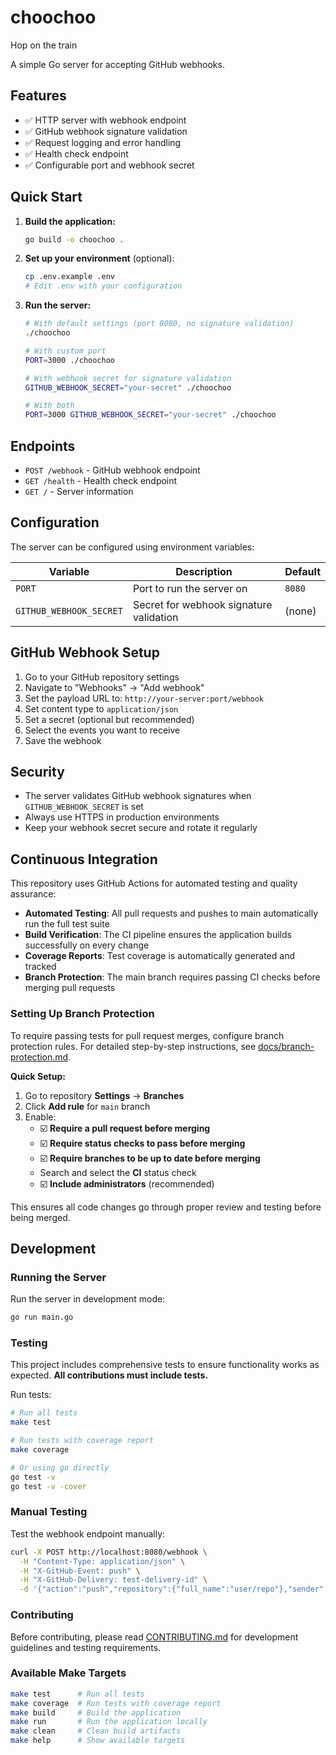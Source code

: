 # choochoo
Hop on the train

A simple Go server for accepting GitHub webhooks.

## Features

- ✅ HTTP server with webhook endpoint
- ✅ GitHub webhook signature validation
- ✅ Request logging and error handling
- ✅ Health check endpoint
- ✅ Configurable port and webhook secret

## Quick Start

1. **Build the application:**
   ```bash
   go build -o choochoo .
   ```

2. **Set up your environment** (optional):
   ```bash
   cp .env.example .env
   # Edit .env with your configuration
   ```

3. **Run the server:**
   ```bash
   # With default settings (port 8080, no signature validation)
   ./choochoo
   
   # With custom port
   PORT=3000 ./choochoo
   
   # With webhook secret for signature validation
   GITHUB_WEBHOOK_SECRET="your-secret" ./choochoo
   
   # With both
   PORT=3000 GITHUB_WEBHOOK_SECRET="your-secret" ./choochoo
   ```

## Endpoints

- `POST /webhook` - GitHub webhook endpoint
- `GET /health` - Health check endpoint
- `GET /` - Server information

## Configuration

The server can be configured using environment variables:

| Variable | Description | Default |
|----------|-------------|---------|
| `PORT` | Port to run the server on | `8080` |
| `GITHUB_WEBHOOK_SECRET` | Secret for webhook signature validation | (none) |

## GitHub Webhook Setup

1. Go to your GitHub repository settings
2. Navigate to "Webhooks" → "Add webhook"
3. Set the payload URL to: `http://your-server:port/webhook`
4. Set content type to `application/json`
5. Set a secret (optional but recommended)
6. Select the events you want to receive
7. Save the webhook

## Security

- The server validates GitHub webhook signatures when `GITHUB_WEBHOOK_SECRET` is set
- Always use HTTPS in production environments
- Keep your webhook secret secure and rotate it regularly

## Continuous Integration

This repository uses GitHub Actions for automated testing and quality assurance:

- **Automated Testing**: All pull requests and pushes to main automatically run the full test suite
- **Build Verification**: The CI pipeline ensures the application builds successfully on every change
- **Coverage Reports**: Test coverage is automatically generated and tracked
- **Branch Protection**: The main branch requires passing CI checks before merging pull requests

### Setting Up Branch Protection

To require passing tests for pull request merges, configure branch protection rules. For detailed step-by-step instructions, see [docs/branch-protection.md](docs/branch-protection.md).

**Quick Setup:**
1. Go to repository **Settings** → **Branches**
2. Click **Add rule** for `main` branch
3. Enable:
   - ☑️ **Require a pull request before merging**
   - ☑️ **Require status checks to pass before merging**
   - ☑️ **Require branches to be up to date before merging**
   - Search and select the **CI** status check
   - ☑️ **Include administrators** (recommended)

This ensures all code changes go through proper review and testing before being merged.

## Development

### Running the Server

Run the server in development mode:
```bash
go run main.go
```

### Testing

This project includes comprehensive tests to ensure functionality works as expected. **All contributions must include tests.**

Run tests:
```bash
# Run all tests
make test

# Run tests with coverage report
make coverage

# Or using go directly
go test -v
go test -v -cover
```

### Manual Testing

Test the webhook endpoint manually:
```bash
curl -X POST http://localhost:8080/webhook \
  -H "Content-Type: application/json" \
  -H "X-GitHub-Event: push" \
  -H "X-GitHub-Delivery: test-delivery-id" \
  -d '{"action":"push","repository":{"full_name":"user/repo"},"sender":{"login":"username"}}'
```

### Contributing

Before contributing, please read [CONTRIBUTING.md](CONTRIBUTING.md) for development guidelines and testing requirements.

### Available Make Targets

```bash
make test      # Run all tests
make coverage  # Run tests with coverage report
make build     # Build the application
make run       # Run the application locally
make clean     # Clean build artifacts
make help      # Show available targets
```
